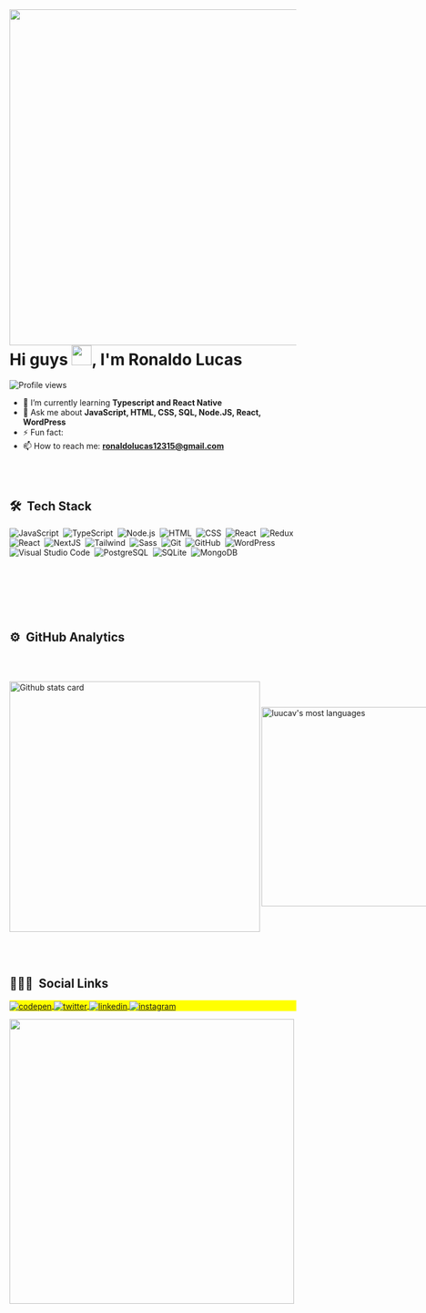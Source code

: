 <img align="right" height="590em" src="https://raw.githubusercontent.com/gist/luucav/afe0855c4185f492e4989d872971bb45/raw/1dd7303f070ee04ddea7884b83acd1b313ecb8c6/githubcard.svg"/>

<h1 align="left">Hi guys <img src="https://raw.githubusercontent.com/kaueMarques/kaueMarques/master/hi.gif" width="35px" height="35px">, I'm Ronaldo Lucas</h1>

<p align="left"> <img src="https://komarev.com/ghpvc/?username=luucv&color=red" alt="Profile views" /></p>

- 🌱 I’m currently learning **Typescript and React Native**
- 💬 Ask me about **JavaScript, HTML, CSS, SQL, Node.JS, React, WordPress**
- ⚡ Fun fact: 
-  📫 How to reach me: **ronaldolucas12315@gmail.com**

<br><br>

## 🛠 &nbsp;Tech Stack

![JavaScript](https://img.shields.io/badge/-JavaScript-05122A?style=flat&logo=javascript)&nbsp;
![TypeScript](https://img.shields.io/badge/-TypeScript-05122A?style=flat&logo=typescript)&nbsp;
![Node.js](https://img.shields.io/badge/-Node.js-05122A?style=flat&logo=node.js)&nbsp;
![HTML](https://img.shields.io/badge/-HTML-05122A?style=flat&logo=HTML5)&nbsp;
![CSS](https://img.shields.io/badge/-CSS-05122A?style=flat&logo=CSS3&logoColor=1572B6)&nbsp;
![React](https://img.shields.io/badge/-React-05122A?style=flat&logo=react)&nbsp;
![Redux](https://img.shields.io/badge/-Redux-05122A?style=flat&logo=redux)&nbsp;
![React](https://img.shields.io/badge/-React_Native-05122A?style=flat&logo=react)&nbsp;
![NextJS](https://img.shields.io/badge/-Next.JS-05122A?style=flat&logo=Next.js)&nbsp;
![Tailwind](https://img.shields.io/badge/-TailwindCSS-05122A?style=flat&logo=tailwindcss)&nbsp;
![Sass](https://img.shields.io/badge/-Sass-05122A?style=flat&logo=sass)&nbsp;
![Git](https://img.shields.io/badge/-Git-05122A?style=flat&logo=git)&nbsp;
![GitHub](https://img.shields.io/badge/-GitHub-05122A?style=flat&logo=github)&nbsp;
![WordPress](https://img.shields.io/badge/-WordPress-05122A?style=flat&logo=wordpress)&nbsp;
![Visual Studio Code](https://img.shields.io/badge/-Visual%20Studio%20Code-05122A?style=flat&logo=visual-studio-code&logoColor=007ACC)&nbsp;
![PostgreSQL](https://img.shields.io/badge/-PostgreSQL-05122A?style=flat&logo=postgresql)&nbsp;
![SQLite](https://img.shields.io/badge/-SQLite-05122A?style=flat&logo=sqlite)&nbsp;
![MongoDB](https://img.shields.io/badge/-Mongo_DB-05122A?style=flat&logo=mongodb)&nbsp;

<br><br><br><br><br>

## ⚙️ &nbsp;GitHub Analytics
  
  <br><br>
  
<div style="display:flex; flex-direction: row; align-items: center; justify-content: space-between">
 
<img width="440px" align="left" alt="Github stats card" src="https://github-readme-stats.vercel.app/api?username=luucav&show_icons=true&theme=material-palenight&count_private=true&hide_border=true" />
<p align="left">
<img width="350px" src="https://github-readme-stats.vercel.app/api/top-langs/?username=luucav&layout=compact&theme=material-palenight&count_private=true&hide_border=true" alt="luucav's most languages"/>
</p>
  

</div>



<br><br>

## 👨🏽‍🦲 &nbsp;Social Links

<p align="left" style="background:yellow">
<a href="https://codepen.io/luucas-viana" target="_blank">
  <img align="center" src="https://img.shields.io/badge/-luucas-viana-05122A?style=flat&logo=codepen" alt="codepen"/>
</a>
<a href="https://twitter.com/rluuca_v" target="_blank">
  <img align="center" src="https://img.shields.io/badge/-rluucas_v-05122A?style=flat&logo=twitter" alt="twitter"/>  
</a>
<a href="https://linkedin.com/in/ronaldo-lucas" target="_blank">
  <img align="center" src="https://img.shields.io/badge/-ronaldo_lucas-05122A?style=flat&logo=linkedin" alt="linkedin"/>
</a>
<a href="https://instagram.com/luucas.v" target="_blank">
 <img align="center" src="https://img.shields.io/badge/-luucas.v-05122A?style=flat&logo=instagram" alt="instagram"/>
</a>
</p>

<img width="500em" src="https://github-readme-twitter-gazf.vercel.app/api?id=rluucas_v&layout=wide&show_reply=off&show_retweet=off%22" />

